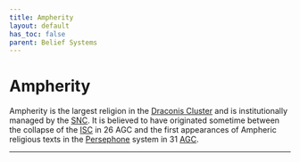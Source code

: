 ```yaml
---
title: Ampherity
layout: default
has_toc: false
parent: Belief Systems
---
```


# Ampherity
Ampherity is the largest religion in the [Draconis Cluster] and is institutionally managed by the [SNC]. It is believed to have originated sometime between the collapse of the [ISC] in 26 AGC and the first appearances of Ampheric religious texts in the [Persephone] system in 31 [AGC].

----

[SNC]: ../../factions/snc
[ISC]: ../../factions/isc

[Draconis Cluster]: ../../systems/

[Persephone]: ../../systems/persephone/

[BGC]: ../../history/#history
[AGC]: ../../history/#history
